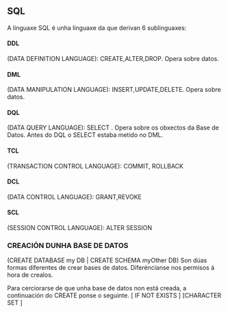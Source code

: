 ## SQL
A linguaxe SQL é unha linguaxe da que derivan 6 sublinguaxes:
  
 #### DDL
 (DATA DEFINITION LANGUAGE): CREATE,ALTER,DROP. Opera sobre datos.
 #### DML
 (DATA MANIPULATION LANGUAGE): INSERT,UPDATE,DELETE. Opera sobre datos.
 #### DQL
 (DATA QUERY LANGUAGE): SELECT . Opera sobre os obxectos da Base de Datos.
 Antes do DQL o SELECT estaba metido no DML. 
 #### TCL
 (TRANSACTION CONTROL LANGUAGE): COMMIT, ROLLBACK
 #### DCL
 (DATA CONTROL LANGUAGE): GRANT,REVOKE
 #### SCL
 (SESSION CONTROL LANGUAGE): ALTER SESSION

 ### CREACIÓN DUNHA BASE DE DATOS
 (CREATE DATABASE my DB | CREATE SCHEMA myOther DB)
 Son dúas formas diferentes de crear bases de datos. Diferéncianse nos permisos á hora de crealos.

 Para cerciorarse de que unha base de datos non está creada, a continuación do CREATE ponse o seguinte.
 [ IF NOT EXISTS ]<nome-da-BD>
  [CHARACTER SET <nomedoCharset>]
